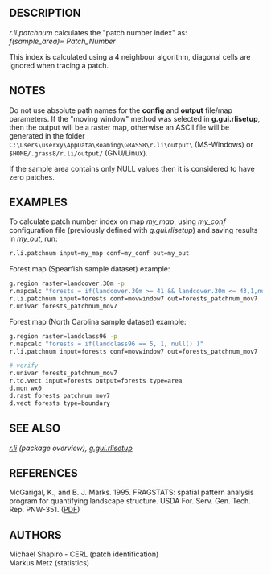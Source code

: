 ## DESCRIPTION

*r.li.patchnum* calculates the "patch number index" as:  
*f(sample_area)= Patch_Number*  

This index is calculated using a 4 neighbour algorithm, diagonal cells
are ignored when tracing a patch.

## NOTES

Do not use absolute path names for the **config** and **output**
file/map parameters. If the "moving window" method was selected in
**g.gui.rlisetup**, then the output will be a raster map, otherwise an
ASCII file will be generated in the folder
`C:\Users\userxy\AppData\Roaming\GRASS8\r.li\output\` (MS-Windows) or
`$HOME/.grass8/r.li/output/` (GNU/Linux).

If the sample area contains only NULL values then it is considered to
have zero patches.  

## EXAMPLES

To calculate patch number index on map *my_map*, using *my_conf*
configuration file (previously defined with *g.gui.rlisetup*) and saving
results in *my_out*, run:

```sh
r.li.patchnum input=my_map conf=my_conf out=my_out
```

Forest map (Spearfish sample dataset) example:

```sh
g.region raster=landcover.30m -p
r.mapcalc "forests = if(landcover.30m >= 41 && landcover.30m <= 43,1,null())"
r.li.patchnum input=forests conf=movwindow7 out=forests_patchnum_mov7
r.univar forests_patchnum_mov7
```

Forest map (North Carolina sample dataset) example:

```sh
g.region raster=landclass96 -p
r.mapcalc "forests = if(landclass96 == 5, 1, null() )"
r.li.patchnum input=forests conf=movwindow7 out=forests_patchnum_mov7

# verify
r.univar forests_patchnum_mov7
r.to.vect input=forests output=forests type=area
d.mon wx0
d.rast forests_patchnum_mov7
d.vect forests type=boundary
```

## SEE ALSO

*[r.li](r.li.md) (package overview),
[g.gui.rlisetup](g.gui.rlisetup.md)*

## REFERENCES

McGarigal, K., and B. J. Marks. 1995. FRAGSTATS: spatial pattern
analysis program for quantifying landscape structure. USDA For. Serv.
Gen. Tech. Rep. PNW-351. ([PDF](https://doi.org/10.2737/PNW-GTR-351))

## AUTHORS

Michael Shapiro - CERL (patch identification)  
Markus Metz (statistics)
